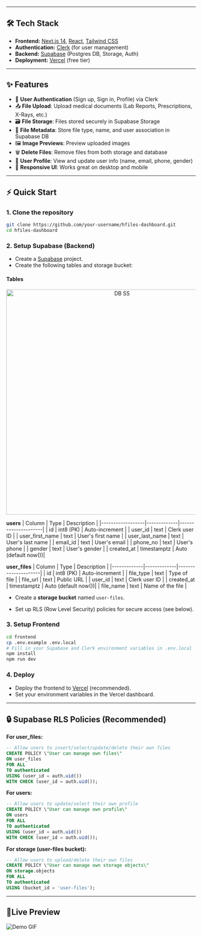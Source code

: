 
---

## 🛠️ Tech Stack

- **Frontend:** [Next.js 14](https://nextjs.org/), [React](https://react.dev/), [Tailwind CSS](https://tailwindcss.com/)
- **Authentication:** [Clerk](https://clerk.com/) (for user management)
- **Backend:** [Supabase](https://supabase.com/) (Postgres DB, Storage, Auth)
- **Deployment:** [Vercel](https://vercel.com/) (free tier)

---

## ✨ Features

- 🔐 **User Authentication** (Sign up, Sign in, Profile) via Clerk
- 📤 **File Upload**: Upload medical documents (Lab Reports, Prescriptions, X-Rays, etc.)
- 🗃️ **File Storage**: Files stored securely in Supabase Storage
- 📝 **File Metadata**: Store file type, name, and user association in Supabase DB
- 🖼️ **Image Previews**: Preview uploaded images
- 🗑️ **Delete Files**: Remove files from both storage and database
- 👤 **User Profile**: View and update user info (name, email, phone, gender)
- 📱 **Responsive UI**: Works great on desktop and mobile

---

## ⚡️ Quick Start

### 1. Clone the repository

```bash
git clone https://github.com/your-username/hfiles-dashboard.git
cd hfiles-dashboard
```

### 2. Setup Supabase (Backend)

- Create a [Supabase](https://supabase.com/) project.
- Create the following tables and storage bucket:

#### Tables

<p align="center">
  <img src="https://oualfy237r.ufs.sh/f/NBKEpf9FnpKGPflMMP4StcQ5M4OXyipmDkjsC1RuEexGWaZ2" alt="DB SS" width="600"/>
</p>

**users**
| Column           | Type        | Description         |
|------------------|-------------|---------------------|
| id               | int8 (PK)   | Auto-increment      |
| user_id          | text        | Clerk user ID       |
| user_first_name  | text        | User's first name   |
| user_last_name   | text        | User's last name    |
| email_id         | text        | User's email        |
| phone_no         | text        | User's phone        |
| gender           | text        | User's gender       |
| created_at       | timestamptz | Auto (default now())|

**user_files**
| Column      | Type        | Description         |
|-------------|-------------|---------------------|
| id          | int8 (PK)   | Auto-increment      |
| file_type   | text        | Type of file        |
| file_url    | text        | Public URL          |
| user_id     | text        | Clerk user ID       |
| created_at  | timestamptz | Auto (default now())|
| file_name   | text        | Name of the file    |

- Create a **storage bucket** named `user-files`.

- Set up RLS (Row Level Security) policies for secure access (see below).

### 3. Setup Frontend

```bash
cd frontend
cp .env.example .env.local
# Fill in your Supabase and Clerk environment variables in .env.local
npm install
npm run dev
```

### 4. Deploy

- Deploy the frontend to [Vercel](https://vercel.com/) (recommended).
- Set your environment variables in the Vercel dashboard.

---

## 🔒 Supabase RLS Policies (Recommended)

**For user_files:**
```sql
-- Allow users to insert/select/update/delete their own files
CREATE POLICY \"User can manage own files\"
ON user_files
FOR ALL
TO authenticated
USING (user_id = auth.uid())
WITH CHECK (user_id = auth.uid());
```

**For users:**
```sql
-- Allow users to update/select their own profile
CREATE POLICY \"User can manage own profile\"
ON users
FOR ALL
TO authenticated
USING (user_id = auth.uid())
WITH CHECK (user_id = auth.uid());
```

**For storage (user-files bucket):**
```sql
-- Allow users to upload/delete their own files
CREATE POLICY \"User can manage own storage objects\"
ON storage.objects
FOR ALL
TO authenticated
USING (bucket_id = 'user-files');
```

---

## 📸Live Preview

![Demo GIF](https://oualfy237r.ufs.sh/f/NBKEpf9FnpKGCdZZfNEmkBJiGdEh3b7aQ5YrFAsjLHf1t6wv)